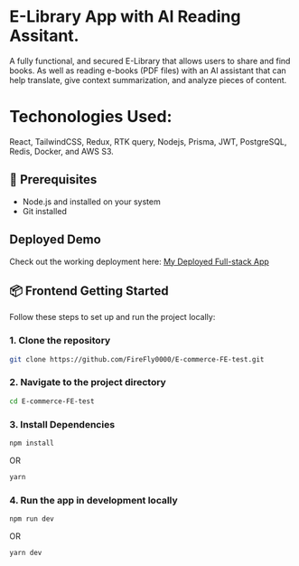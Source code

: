 # E-Library App with AI Reading Assitant.
A fully functional, and secured E-Library that allows users to share and find books. As well as reading e-books (PDF files) with an AI assistant that can help translate, give context summarization, and analyze pieces of content. 

# Techonologies Used: 
React, TailwindCSS, Redux, RTK query, Nodejs, Prisma, JWT, PostgreSQL, Redis, Docker, and AWS S3.

## 🚀 Prerequisites
- Node.js and  installed on your system
- Git installed

## Deployed Demo
Check out the working deployment here: [My Deployed Full-stack App](https://e-library-dashboard-fe-deployed.vercel.app/)

## 📦 Frontend Getting Started
Follow these steps to set up and run the project locally:

### 1. Clone the repository

```bash
git clone https://github.com/FireFly0000/E-commerce-FE-test.git
```

### 2. Navigate to the project directory

```bash
cd E-commerce-FE-test
```

### 3. Install Dependencies

```bash
npm install
```
OR
```bash
yarn
```

### 4. Run the app in development locally

```bash
npm run dev
```
OR
```
yarn dev
```


